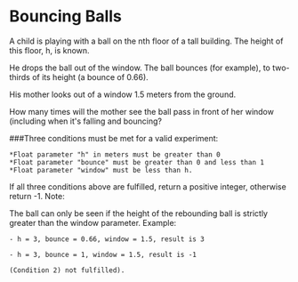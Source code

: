 # Bouncing Balls

A child is playing with a ball on the nth floor of a tall building. The height of this floor, h, is known.

He drops the ball out of the window. The ball bounces (for example), to two-thirds of its height (a bounce of 0.66).

His mother looks out of a window 1.5 meters from the ground.

How many times will the mother see the ball pass in front of her window (including when it's falling and bouncing?

###Three conditions must be met for a valid experiment:

    *Float parameter "h" in meters must be greater than 0
    *Float parameter "bounce" must be greater than 0 and less than 1
    *Float parameter "window" must be less than h.

If all three conditions above are fulfilled, return a positive integer, otherwise return -1.
Note:

The ball can only be seen if the height of the rebounding ball is strictly greater than the window parameter.
Example:

```
- h = 3, bounce = 0.66, window = 1.5, result is 3

- h = 3, bounce = 1, window = 1.5, result is -1

(Condition 2) not fulfilled).
```
